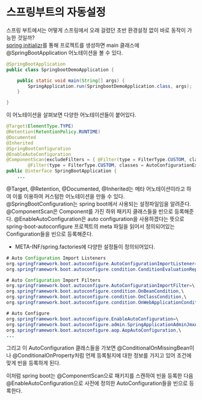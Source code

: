 # 스프링부트의 자동설정
스프링 부트에서는 어떻게 스프링에서 오래 걸렸던 초반 환경설정 없이 바로 동작이 가능한 것일까?  
[spring initializr](https://start.spring.io/)를 통해 프로젝트를 생성하면 main 클래스에 @SpringBootApplication 어노테이션을 볼 수 있다.
~~~ java
@SpringBootApplication
public class SpringbootDemoApplication {

    public static void main(String[] args) {
        SpringApplication.run(SpringbootDemoApplication.class, args);
    }

}
~~~
이 어노테이션을 살펴보면 다양한 어노테이션들이 붙어있다.
~~~ java
@Target(ElementType.TYPE)
@Retention(RetentionPolicy.RUNTIME)
@Documented
@Inherited
@SpringBootConfiguration
@EnableAutoConfiguration
@ComponentScan(excludeFilters = { @Filter(type = FilterType.CUSTOM, classes = TypeExcludeFilter.class),
		@Filter(type = FilterType.CUSTOM, classes = AutoConfigurationExcludeFilter.class) })
public @interface SpringBootApplication {
    ...
~~~
@Target, @Retention, @Documented, @Inherited는 메타 어노테이션이라고 하여 이를 이용하여 커스텀한 어노테이션을 만들 수 있다.  
@SpringBootConfiguration는 spring boot에서 사용되는 설정파일임을 알려준다.  
@ComponentScan은 Component를 가진 하위 패키지 클래스들을 빈으로 등록해준다.
@EnableAutoConfiguration은 auto configuration을 사용하겠다는 뜻으로 spring-boot-autoconfigure 프로젝트의 meta 파일을 읽어서 정의되어있는 Configuration들을 빈으로 등록해준다.  
- META-INF/spring.factories에 다양한 설정들이 정의되어있다.

~~~ java
# Auto Configuration Import Listeners
org.springframework.boot.autoconfigure.AutoConfigurationImportListener=\
org.springframework.boot.autoconfigure.condition.ConditionEvaluationReportAutoConfigurationImportListener

# Auto Configuration Import Filters
org.springframework.boot.autoconfigure.AutoConfigurationImportFilter=\
org.springframework.boot.autoconfigure.condition.OnBeanCondition,\
org.springframework.boot.autoconfigure.condition.OnClassCondition,\
org.springframework.boot.autoconfigure.condition.OnWebApplicationCondition

# Auto Configure
org.springframework.boot.autoconfigure.EnableAutoConfiguration=\
org.springframework.boot.autoconfigure.admin.SpringApplicationAdminJmxAutoConfiguration,\
org.springframework.boot.autoconfigure.aop.AopAutoConfiguration,\
... 

~~~

그리고 이 AutoConfiguration 클래스들을 가보면 @ConditionalOnMissingBean이나 @ConditionalOnProperty처럼 언제 등록될지에 대한 정보를 가지고 있어 조건에 맞게 빈을 등록하게 된다.

이처럼 spring boot는 @ComponentScan으로 패키지를 스캔하여 빈을 등록한 다음 @EnableAutoConfiguration으로 사전에 정의한 AutoConfiguration들을 빈으로 등록한다.